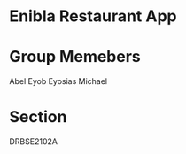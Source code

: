 # Enibla Restaurant App
# Group Memebers
  Abel 
  Eyob 
  Eyosias 
  Michael 
# Section 
DRBSE2102A

